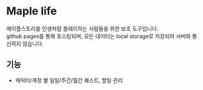 # Maple life
메이플스토리를 인생처럼 플레이하는 사람들을 위한 보조 도구입니다.  
github pages를 통해 호스팅되며, 모든 데이터는 local storage로 저장되어 서버와 통신하지 않습니다.


## 기능
- 캐릭터/계정 별 일일/주간/월간 퀘스트, 할일 관리



